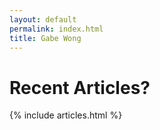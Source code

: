 ```yaml
---
layout: default
permalink: index.html
title: Gabe Wong
---
```


# Recent Articles?

{% include articles.html %}

